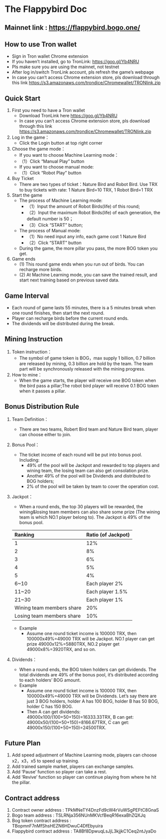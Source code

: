 # The Flappybird Doc

## Mainnet link : https://flappybird.bogo.one/

## How to use Tron wallet
* Sign in Tron wallet Chrome extension
* If you haven’t installed, go to TronLink: https://goo.gl/Yb4NRU 
* Pls make sure you are using the mainnet, not testnet
* After log in/switch TronLink account, pls refresh the game’s webpage
* In case you can’t access Chrome extension store, pls download through this link https://s3.amazonaws.com/trondice/Chromewallet/TRONlink.zip 

## Quick Start
1. First you need to have a Tron wallet
    * Download TronLink here https://goo.gl/Yb4NRU
    * In case you can’t access Chrome extension store, pls download through this link https://s3.amazonaws.com/trondice/Chromewallet/TRONlink.zip
2. Log in the game：
    * Click the Login button at top right corner
3. Choose the game mode：
    * If you want to choose Machine Learning mode：
    * （1）Click “Manual Play” button
    * If you want to choose manual mode:
    * （1）Click “Robot Play” button
4. Buy Ticket
    * There are two types of ticket：Nature Bird and Robot Bird. Use TRX to buy tickets with rate: 1 Nature Bird=10 TRX, 1 Robot Bird=1 TRX
5. Start the game
    * The process of Machine Learning mode:
        * （1）Input the amount of Robot Birds(life) of this round;
        * （2）Input the maximum Robot Birds(life) of each generation, the default number is 50；
        * （3）Click “START” button;
    * The process of Manual mode:
        * （1）No need input any info, each game cost 1 Nature Bird
        * （2）Click “START” button
    * During the game, the more pillar you pass, the more BOG token you get.
6. Game ends
    * (1) This round game ends when you run out of birds. You can recharge more birds.
    * (2) At Machine Learning mode, you can save the trained result, and start next training based on previous saved data. 

## Game Interval
* Each round of game lasts 55 minutes, there is a 5 minutes break when one round finishes, then start the next round.
* Player can recharge birds before the current round ends.
* The dividends will be distributed during the break.

## Mining Instruction
1. Token instruction：
    * The symbol of game token is BOG，max supply 1 billion, 0.7 billion are released by mining, 0.3 billion are hold by the team. The team part will be synchronously released with the mining progress.
2. How to mine：
    * When the game starts, the player will receive one BOG token when the bird pass a pillar;The robot bird player will receive 0.1 BOG token when it passes a pillar.

## Bonus Distribution Rule
1. Team Definition：
    * There are two teams, Robert Bird team and Nature Bird team, player can choose either to join.
2. Bonus Pool：
    * The ticket income of each round will be put into bonus pool. Including:
        * 49% of the pool will be Jackpot and rewarded to top players and wining team, the losing team can also get consolation prize.
        * Another 49% of the pool will be Dividends and distributed to BOG holders;
        * 2% of the pool will be taken by team to cover the operation cost.
3. Jackpot：
    * When a round ends, the top 30 players will be rewarded, the wining&losing team members can also share some prize (The wining team is which NO.1 player belong to). The Jackpot is 49% of the bonus pool. 

    | Ranking                   | Ratio (of Jackpot)    |
    | :------------------------ | :-------------------- |
    | 1	                        | 12%                   |
    | 2	                        | 8%                    |
    | 3	                        | 6%                    |
    | 4	                        | 5%                    |
    | 5	                        | 4%                    |
    | 6~10	                    | Each player 2%        |
    | 11~20	                    | Each player 1.5%      |
    | 21~30	                    | Each player 1%        |
    | Wining team members share	| 20%                   |
    | Losing team members share	| 10%                   |

    * Example
        * Assume one round ticket income is 100000 TRX, then 100000x49%=49000 TRX will be Jackpot. NO.1 player can get prize 49000x12%=5880TRX, NO.2 player get 49000x8%=3920TRX, and so on.
4. Dividends：
    * When a round ends, the BOG token holders can get dividends. The total dividends are 49% of the bonus pool, it’s distributed according to each holders’ BOG amount.
    * Example
        * Assume one round ticket income is 100000 TRX, then 100000x49%=49000 TRX will be Dividends. Let’s say there are just 3 BOG holders, holder A has 100 BOG, holder B has 50 BOG, holder C has 150 BOG. 
        * Then A can get dividends: 49000x100/(100+50+150)=16333.33TRX, B can get: 49000x50/(100+50+150)=8166.67TRX, C can get: 49000x150/(100+50+150)=24500TRX.

## Future Plan
1. Add speed adjustment of Machine Learning mode, players can choose x2，x3，x5 to speed up training.
2. Add trained sample market, players can exchange samples.
3. Add ‘Pause’ function so player can take a rest.
4. Add ‘Revive’ function so player can continue playing from where he hit the pillar.

## Contract address
1. Contract owner address : TPkMNeTY4DnzFd9cW4rVuWSgPEFtC8GnaS
2. Bogo team address : TSLRNja356NUnMKVcfBeqR16exaBhZQXJq
3. Bog token contract address : TBopmnF7nMfShsHEZN6HDwuC4DfEbyuira
4. Flappybird contract address : TA8Bf8DpwuqLsJjL3kjjkC1Ceq2ntJyaDo
